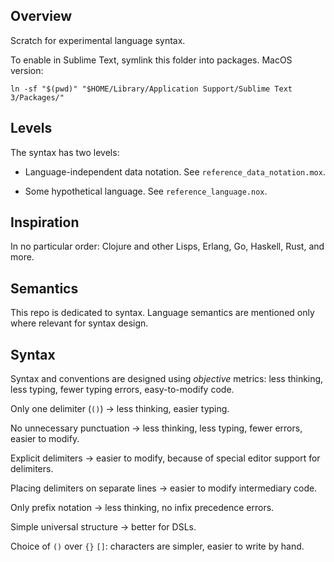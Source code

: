 ## Overview

Scratch for experimental language syntax.

To enable in Sublime Text, symlink this folder into packages. MacOS version:

    ln -sf "$(pwd)" "$HOME/Library/Application Support/Sublime Text 3/Packages/"

## Levels

The syntax has two levels:

* Language-independent data notation. See `reference_data_notation.mox`.

* Some hypothetical language. See `reference_language.nox`.

## Inspiration

In no particular order: Clojure and other Lisps, Erlang, Go, Haskell, Rust, and more.

## Semantics

This repo is dedicated to syntax. Language semantics are mentioned only where relevant for syntax design.

## Syntax

Syntax and conventions are designed using _objective_ metrics: less thinking, less typing, fewer typing errors, easy-to-modify code.

Only one delimiter (`()`) → less thinking, easier typing.

No unnecessary punctuation → less thinking, less typing, fewer errors, easier to modify.

Explicit delimiters → easier to modify, because of special editor support for delimiters.

Placing delimiters on separate lines → easier to modify intermediary code.

Only prefix notation → less thinking, no infix precedence errors.

Simple universal structure → better for DSLs.

Choice of `()` over `{}` `[]`: characters are simpler, easier to write by hand.
